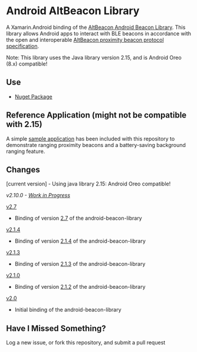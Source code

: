 Android AltBeacon Library
==============================

A Xamarin.Android binding of the [AltBeacon Android Beacon Library](https://github.com/AltBeacon/android-beacon-library). This library allows Android apps to interact with BLE beacons in accordance with the open and interoperable [AltBeacon proximity beacon protocol specification](https://github.com/AltBeacon/spec).

Note: This library uses the Java library version 2.15, and is Android Oreo (8.x) compatible!

## Use

- [Nuget Package](https://www.nuget.org/packages/AndroidAltBeaconLibrary_2_15/)

## Reference Application (might not be compatible with 2.15)

A simple [sample application](https://github.com/chrisriesgo/Android-AltBeacon-Library/tree/master/Samples/Android/AndroidAltBeaconLibrary.Sample) has been included with this repository to demonstrate ranging proximity beacons and a battery-saving background ranging feature.



## Changes

[current version] - Using java library 2.15: Android Oreo compatible!

_v2.10.0 - [Work in Progress](https://github.com/chrisriesgo/Android-AltBeacon-Library/issues/25)_

[v2.7](https://github.com/chrisriesgo/Android-AltBeacon-Library/releases/tag/2.7)

- Binding of version [2.7](https://github.com/AltBeacon/android-beacon-library/releases/tag/2.7) of the android-beacon-library

[v2.1.4](https://github.com/chrisriesgo/Android-AltBeacon-Library/releases/tag/2.1.4)

- Binding of version [2.1.4](https://github.com/AltBeacon/android-beacon-library/releases/tag/2.1.4) of the android-beacon-library

[v2.1.3](https://github.com/chrisriesgo/Android-AltBeacon-Library/releases/tag/2.1.3)

- Binding of version [2.1.3](https://github.com/AltBeacon/android-beacon-library/releases/tag/2.1.3) of the android-beacon-library

[v2.1.0](https://github.com/chrisriesgo/Android-AltBeacon-Library/releases/tag/2.1.0)

- Binding of version [2.1.2](https://github.com/AltBeacon/android-beacon-library/releases/tag/2.1.2) of the android-beacon-library

[v2.0](https://github.com/chrisriesgo/Android-AltBeacon-Library/releases/tag/2.0)

- Initial binding of the android-beacon-library


## Have I Missed Something?

Log a new issue, or fork this repository, and submit a pull request

